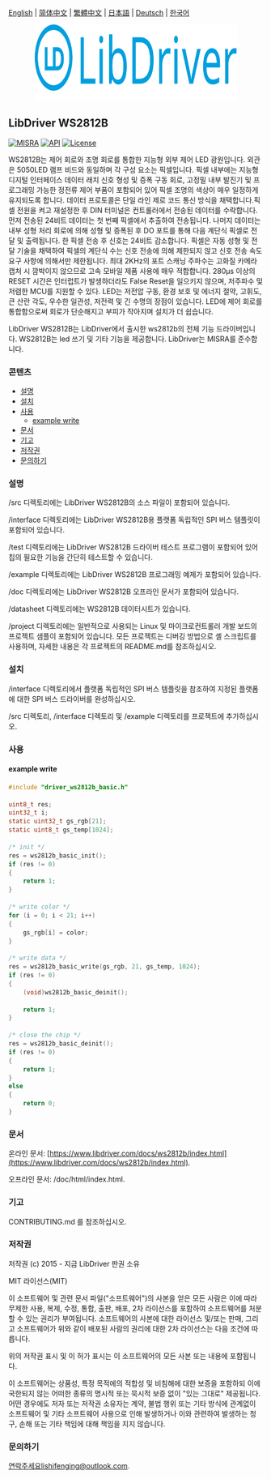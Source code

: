 [English](/README.md) | [ 简体中文](/README_zh-Hans.md) | [繁體中文](/README_zh-Hant.md) | [日本語](/README_ja.md) | [Deutsch](/README_de.md) | [한국어](/README_ko.md)

<div align=center>
<img src="/doc/image/logo.svg" width="400" height="150"/>
</div>

## LibDriver WS2812B

[![MISRA](https://img.shields.io/badge/misra-compliant-brightgreen.svg)](/misra/README.md) [![API](https://img.shields.io/badge/api-reference-blue.svg)](https://www.libdriver.com/docs/ws2812b/index.html) [![License](https://img.shields.io/badge/license-MIT-brightgreen.svg)](/LICENSE)

WS2812B는 제어 회로와 조명 회로를 통합한 지능형 외부 제어 LED 광원입니다. 외관은 5050LED 램프 비드와 동일하며 각 구성 요소는 픽셀입니다. 픽셀 내부에는 지능형 디지털 인터페이스 데이터 래치 신호 형성 및 증폭 구동 회로, 고정밀 내부 발진기 및 프로그래밍 가능한 정전류 제어 부품이 포함되어 있어 픽셀 조명의 색상이 매우 일정하게 유지되도록 합니다. 데이터 프로토콜은 단일 라인 제로 코드 통신 방식을 채택합니다.픽셀 전원을 켜고 재설정한 후 DIN 터미널은 컨트롤러에서 전송된 데이터를 수락합니다.먼저 전송된 24비트 데이터는 첫 번째 픽셀에서 추출하여 전송됩니다. 나머지 데이터는 내부 성형 처리 회로에 의해 성형 및 증폭된 후 DO 포트를 통해 다음 계단식 픽셀로 전달 및 출력됩니다. 한 픽셀 전송 후 신호는 24비트 감소합니다. 픽셀은 자동 성형 및 전달 기술을 채택하여 픽셀의 계단식 수는 신호 전송에 의해 제한되지 않고 신호 전송 속도 요구 사항에 의해서만 제한됩니다. 최대 2KHz의 포트 스캐닝 주파수는 고화질 카메라 캡처 시 깜박이지 않으므로 고속 모바일 제품 사용에 매우 적합합니다. 280μs 이상의 RESET 시간은 인터럽트가 발생하더라도 False Reset을 일으키지 않으며, 저주파수 및 저렴한 MCU를 지원할 수 있다. LED는 저전압 구동, 환경 보호 및 에너지 절약, 고휘도, 큰 산란 각도, 우수한 일관성, 저전력 및 긴 수명의 장점이 있습니다. LED에 제어 회로를 통합함으로써 회로가 단순해지고 부피가 작아지며 설치가 더 쉽습니다.

LibDriver WS2812B는 LibDriver에서 출시한 ws2812b의 전체 기능 드라이버입니다. WS2812B는 led 쓰기 및 기타 기능을 제공합니다. LibDriver는 MISRA를 준수합니다.

### 콘텐츠

  - [설명](#설명)
  - [설치](#설치)
  - [사용](#사용)
    - [example write](#example-write)
  - [문서](#문서)
  - [기고](#기고)
  - [저작권](#저작권)
  - [문의하기](#문의하기)

### 설명

/src 디렉토리에는 LibDriver WS2812B의 소스 파일이 포함되어 있습니다.

/interface 디렉토리에는 LibDriver WS2812B용 플랫폼 독립적인 SPI 버스 템플릿이 포함되어 있습니다.

/test 디렉토리에는 LibDriver WS2812B 드라이버 테스트 프로그램이 포함되어 있어 칩의 필요한 기능을 간단히 테스트할 수 있습니다.

/example 디렉토리에는 LibDriver WS2812B 프로그래밍 예제가 포함되어 있습니다.

/doc 디렉토리에는 LibDriver WS2812B 오프라인 문서가 포함되어 있습니다.

/datasheet 디렉토리에는 WS2812B 데이터시트가 있습니다.

/project 디렉토리에는 일반적으로 사용되는 Linux 및 마이크로컨트롤러 개발 보드의 프로젝트 샘플이 포함되어 있습니다. 모든 프로젝트는 디버깅 방법으로 셸 스크립트를 사용하며, 자세한 내용은 각 프로젝트의 README.md를 참조하십시오.

### 설치

/interface 디렉토리에서 플랫폼 독립적인 SPI 버스 템플릿을 참조하여 지정된 플랫폼에 대한 SPI 버스 드라이버를 완성하십시오.

/src 디렉토리, /interface 디렉토리 및 /example 디렉토리를 프로젝트에 추가하십시오.

### 사용

#### example write

```C
#include "driver_ws2812b_basic.h"

uint8_t res;
uint32_t i;
static uint32_t gs_rgb[21]; 
static uint8_t gs_temp[1024];

/* init */
res = ws2812b_basic_init();
if (res != 0)
{
    return 1;
}

/* write color */
for (i = 0; i < 21; i++)
{
    gs_rgb[i] = color;
}

/* write data */
res = ws2812b_basic_write(gs_rgb, 21, gs_temp, 1024);
if (res != 0)
{
    (void)ws2812b_basic_deinit();

    return 1;
}

/* close the chip */
res = ws2812b_basic_deinit();
if (res != 0)
{
    return 1;
}
else
{
    return 0;
}
```

### 문서

온라인 문서: [https://www.libdriver.com/docs/ws2812b/index.html](https://www.libdriver.com/docs/ws2812b/index.html).

오프라인 문서: /doc/html/index.html.

### 기고

CONTRIBUTING.md 를 참조하십시오.

### 저작권

저작권 (c) 2015 - 지금 LibDriver 판권 소유

MIT 라이선스(MIT)

이 소프트웨어 및 관련 문서 파일("소프트웨어")의 사본을 얻은 모든 사람은 이에 따라 무제한 사용, 복제, 수정, 통합, 출판, 배포, 2차 라이선스를 포함하여 소프트웨어를 처분할 수 있는 권리가 부여됩니다. 소프트웨어의 사본에 대한 라이선스 및/또는 판매, 그리고 소프트웨어가 위와 같이 배포된 사람의 권리에 대한 2차 라이선스는 다음 조건에 따릅니다.

위의 저작권 표시 및 이 허가 표시는 이 소프트웨어의 모든 사본 또는 내용에 포함됩니다.

이 소프트웨어는 상품성, 특정 목적에의 적합성 및 비침해에 대한 보증을 포함하되 이에 국한되지 않는 어떠한 종류의 명시적 또는 묵시적 보증 없이 "있는 그대로" 제공됩니다. 어떤 경우에도 저자 또는 저작권 소유자는 계약, 불법 행위 또는 기타 방식에 관계없이 소프트웨어 및 기타 소프트웨어 사용으로 인해 발생하거나 이와 관련하여 발생하는 청구, 손해 또는 기타 책임에 대해 책임을 지지 않습니다.

### 문의하기

연락주세요lishifenging@outlook.com.